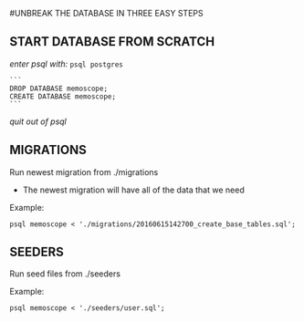 #UNBREAK THE DATABASE IN THREE EASY STEPS

## START DATABASE FROM SCRATCH
_enter psql with:_
`psql postgres`

    ```
    DROP DATABASE memoscope;
    CREATE DATABASE memoscope;
    ```

_quit out of psql_


## MIGRATIONS
Run newest migration from ./migrations
  - The newest migration will have
    all of the data that we need

Example:

```
psql memoscope < './migrations/20160615142700_create_base_tables.sql';
```

## SEEDERS
Run seed files from ./seeders

Example:
```
psql memoscope < './seeders/user.sql';
```
